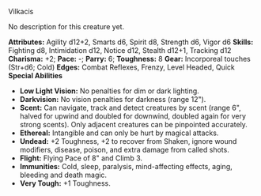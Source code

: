 Vilkacis

No description for this creature yet.

**Attributes:** Agility d12+2, Smarts d6, Spirit d8, Strength d6, Vigor
d6
**Skills:** Fighting d8, Intimidation d12, Notice d12, Stealth d12+1,
Tracking d12
**Charisma:** +2; **Pace:** -; **Parry:** 6; **Toughness:** 8
**Gear:** Incorporeal touches (Str+d6; Cold)
**Edges:** Combat Reflexes, Frenzy, Level Headed, Quick
**Special Abilities**
- **Low Light Vision:** No penalties for dim or dark lighting.
- **Darkvision:** No vision penalties for darkness (range 12").
- **Scent:** Can navigate, track and detect creatures by scent (range
6", halved for upwind and doubled for downwind, doubled again for very
strong scents). Only adjacent creatures can be pinpointed accurately.
- **Ethereal:** Intangible and can only be hurt by magical attacks.
- **Undead:** +2 Toughness, +2 to recover from Shaken, ignore wound
modifiers, disease, poison, and extra damage from called shots.
- **Flight:** Flying Pace of 8" and Climb 3.
- **Immunities:** Cold, sleep, paralysis, mind-affecting effects, aging,
bleeding and death magic.
- **Very Tough:** +1 Toughness.

